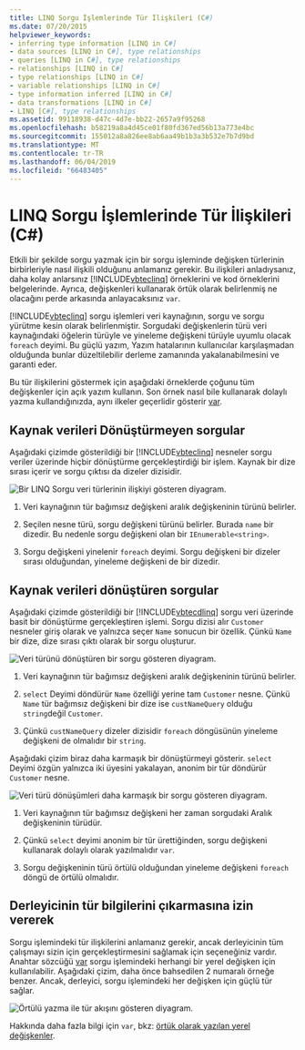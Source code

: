 ```yaml
---
title: LINQ Sorgu İşlemlerinde Tür İlişkileri (C#)
ms.date: 07/20/2015
helpviewer_keywords:
- inferring type information [LINQ in C#]
- data sources [LINQ in C#], type relationships
- queries [LINQ in C#], type relationships
- relationships [LINQ in C#]
- type relationships [LINQ in C#]
- variable relationships [LINQ in C#]
- type information inferred [LINQ in C#]
- data transformations [LINQ in C#]
- LINQ [C#], type relationships
ms.assetid: 99118938-d47c-4d7e-bb22-2657a9f95268
ms.openlocfilehash: b58219a8a4d45ce01f80fd367ed56b13a773e4bc
ms.sourcegitcommit: 155012a8a826ee8ab6aa49b1b3a3b532e7b7d9bd
ms.translationtype: MT
ms.contentlocale: tr-TR
ms.lasthandoff: 06/04/2019
ms.locfileid: "66483405"
---
```

# <a name="type-relationships-in-linq-query-operations-c"></a>LINQ Sorgu İşlemlerinde Tür İlişkileri (C#)
Etkili bir şekilde sorgu yazmak için bir sorgu işleminde değişken türlerinin birbirleriyle nasıl ilişkili olduğunu anlamanız gerekir. Bu ilişkileri anladıysanız, daha kolay anlarsınız [!INCLUDE[vbteclinq](~/includes/vbteclinq-md.md)] örneklerini ve kod örneklerini belgelerinde. Ayrıca, değişkenleri kullanarak örtük olarak belirlenmiş ne olacağını perde arkasında anlayacaksınız `var`.  
  
 [!INCLUDE[vbteclinq](~/includes/vbteclinq-md.md)] sorgu işlemleri veri kaynağının, sorgu ve sorgu yürütme kesin olarak belirlenmiştir. Sorgudaki değişkenlerin türü veri kaynağındaki öğelerin türüyle ve yineleme değişkeni türüyle uyumlu olacak `foreach` deyimi. Bu güçlü yazım, Yazım hatalarının kullanıcılar karşılaşmadan olduğunda bunlar düzeltilebilir derleme zamanında yakalanabilmesini ve garanti eder.  
  
 Bu tür ilişkilerini göstermek için aşağıdaki örneklerde çoğunu tüm değişkenler için açık yazım kullanın. Son örnek nasıl bile kullanarak dolaylı yazma kullandığınızda, aynı ilkeler geçerlidir gösterir [var](../../../../csharp/language-reference/keywords/var.md).  
  
## <a name="queries-that-do-not-transform-the-source-data"></a>Kaynak verileri Dönüştürmeyen sorgular  
 Aşağıdaki çizimde gösterildiği bir [!INCLUDE[vbteclinq](~/includes/vbteclinq-md.md)] nesneler sorgu veriler üzerinde hiçbir dönüştürme gerçekleştirdiği bir işlem. Kaynak bir dize sırası içerir ve sorgu çıktısı da dizeler dizisidir.  
  
 ![Bir LINQ Sorgu veri türlerinin ilişkiyi gösteren diyagram.](./media/type-relationships-in-linq-query-operations/linq-query-data-type-relation.png)  
  
1. Veri kaynağının tür bağımsız değişkeni aralık değişkeninin türünü belirler.  
  
2. Seçilen nesne türü, sorgu değişkeni türünü belirler. Burada `name` bir dizedir. Bu nedenle sorgu değişkeni olan bir `IEnumerable<string>`.  
  
3. Sorgu değişkeni yinelenir `foreach` deyimi. Sorgu değişkeni bir dizeler sırası olduğundan, yineleme değişkeni de bir dizedir.  
  
## <a name="queries-that-transform-the-source-data"></a>Kaynak verileri dönüştüren sorgular  
 Aşağıdaki çizimde gösterildiği bir [!INCLUDE[vbtecdlinq](~/includes/vbtecdlinq-md.md)] sorgu veri üzerinde basit bir dönüştürme gerçekleştiren işlemi. Sorgu dizisi alır `Customer` nesneler giriş olarak ve yalnızca seçer `Name` sonucun bir özellik. Çünkü `Name` bir dize, dize sırası çıktı olarak bir sorgu oluşturur.  
  
 ![Veri türünü dönüştüren bir sorgu gösteren diyagram.](./media/type-relationships-in-linq-query-operations/linq-query-transform-data-type.png)  
  
1. Veri kaynağının tür bağımsız değişkeni aralık değişkeninin türünü belirler.  
  
2. `select` Deyimi döndürür `Name` özelliği yerine tam `Customer` nesne. Çünkü `Name` tür bağımsız değişkeni bir dize ise `custNameQuery` olduğu `string`değil `Customer`.  
  
3. Çünkü `custNameQuery` dizeler dizisidir `foreach` döngüsünün yineleme değişkeni de olmalıdır bir `string`.  
  
 Aşağıdaki çizim biraz daha karmaşık bir dönüştürmeyi gösterir. `select` Deyimi özgün yalnızca iki üyesini yakalayan, anonim bir tür döndürür `Customer` nesne.  
  
 ![Veri türü dönüşümleri daha karmaşık bir sorgu gösteren diyagram.](./media/type-relationships-in-linq-query-operations/linq-complex-query-transform-data-type.png)  
  
1. Veri kaynağının tür bağımsız değişkeni her zaman sorgudaki Aralık değişkeninin türüdür.  
  
2. Çünkü `select` deyimi anonim bir tür ürettiğinden, sorgu değişkeni kullanarak dolaylı olarak yazılmalıdır `var`.  
  
3. Sorgu değişkeninin türü örtülü olduğundan yineleme değişkeni `foreach` döngü de örtülü olmalıdır.  
  
## <a name="letting-the-compiler-infer-type-information"></a>Derleyicinin tür bilgilerini çıkarmasına izin vererek  
 Sorgu işlemindeki tür ilişkilerini anlamanız gerekir, ancak derleyicinin tüm çalışmayı sizin için gerçekleştirmesini sağlamak için seçeneğiniz vardır. Anahtar sözcüğü [var](../../../../csharp/language-reference/keywords/var.md) sorgu işlemindeki herhangi bir yerel değişken için kullanılabilir. Aşağıdaki çizim, daha önce bahsedilen 2 numaralı örneğe benzer. Ancak, derleyici, sorgu işlemindeki her değişken için güçlü tür sağlar.  
  
 ![Örtülü yazma ile tür akışını gösteren diyagram.](./media/type-relationships-in-linq-query-operations/linq-type-flow-implicit-typing.png)  
  
 Hakkında daha fazla bilgi için `var`, bkz: [örtük olarak yazılan yerel değişkenler](../../../../csharp/programming-guide/classes-and-structs/implicitly-typed-local-variables.md).  
